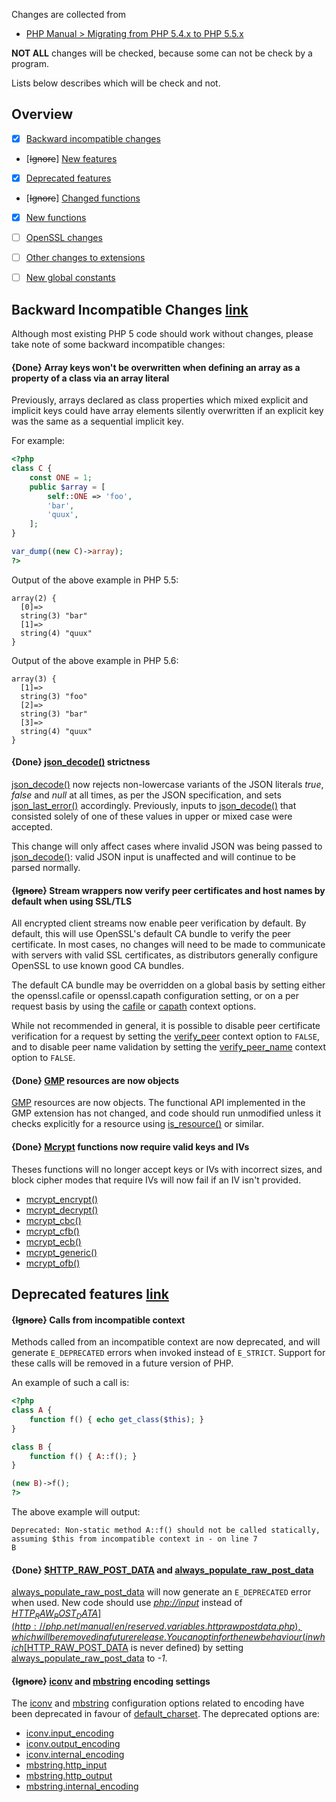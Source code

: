 Changes are collected from
- [PHP Manual > Migrating from PHP 5.4.x to PHP 5.5.x](http://php.net/manual/en/migration55.php)

**NOT ALL** changes will be checked, because some can not be check by a program.

Lists below describes which will be check and not.


## Overview
- [x] [Backward incompatible changes](http://php.net/manual/en/migration56.incompatible.php)
- [~~Ignore~~] [New features](http://php.net/manual/en/migration56.new-features.php)
- [x] [Deprecated features](http://php.net/manual/en/migration56.deprecated.php)
- [~~Ignore~~] [Changed functions](http://php.net/manual/en/migration56.changed-functions.php)
- [x] [New functions](http://php.net/manual/en/migration56.new-functions.php)
- [ ] [OpenSSL changes](http://php.net/manual/en/migration56.openssl.php)
- [ ] [Other changes to extensions](http://php.net/manual/en/migration56.extensions.php)
- [ ] [New global constants](http://php.net/manual/en/migration56.constants.php)


## Backward Incompatible Changes [link](http://php.net/manual/en/migration56.incompatible.php)

Although most existing PHP 5 code should work without changes, please take note
of some backward incompatible changes:

#### {**Done**} Array keys won't be overwritten when defining an array as a property of a class via an array literal

Previously, arrays declared as class properties which mixed explicit and
implicit keys could have array elements silently overwritten if an explicit key
was the same as a sequential implicit key.

For example:
```php
<?php
class C {
    const ONE = 1;
    public $array = [
        self::ONE => 'foo',
        'bar',
        'quux',
    ];
}

var_dump((new C)->array);
?>
```

Output of the above example in PHP 5.5:
```
array(2) {
  [0]=>
  string(3) "bar"
  [1]=>
  string(4) "quux"
}
```

Output of the above example in PHP 5.6:
```
array(3) {
  [1]=>
  string(3) "foo"
  [2]=>
  string(3) "bar"
  [3]=>
  string(4) "quux"
}
```

#### {**Done**} [json_decode()](http://php.net/manual/en/function.json-decode.php) strictness
[json_decode()](http://php.net/manual/en/function.json-decode.php) now rejects
non-lowercase variants of the JSON literals *true*, *false* and *null* at all
times, as per the JSON specification, and sets
[json_last_error()](http://php.net/manual/en/function.json-last-error.php)
accordingly. Previously, inputs to
[json_decode()](http://php.net/manual/en/function.json-decode.php) that
consisted solely of one of these values in upper or mixed case were accepted.

This change will only affect cases where invalid JSON was being passed to
[json_decode()](http://php.net/manual/en/function.json-decode.php): valid JSON
input is unaffected and will continue to be parsed normally.

#### {~~Ignore~~} Stream wrappers now verify peer certificates and host names by default when using SSL/TLS

All encrypted client streams now enable peer verification by default. By
default, this will use OpenSSL's default CA bundle to verify the peer
certificate. In most cases, no changes will need to be made to communicate with
servers with valid SSL certificates, as distributors generally configure
OpenSSL to use known good CA bundles.

The default CA bundle may be overridden on a global basis by setting either the
openssl.cafile or openssl.capath configuration setting, or on a per request
basis by using the
[cafile](http://php.net/manual/en/context.ssl.php#context.ssl.cafile) or
[capath](http://php.net/manual/en/context.ssl.php#context.ssl.capath) context
options.

While not recommended in general, it is possible to disable peer certificate
verification for a request by setting the
[verify_peer](http://php.net/manual/en/context.ssl.php#context.ssl.verify-peer)
context option to `FALSE`, and to disable peer name validation by setting the
[verify_peer_name](http://php.net/manual/en/context.ssl.php#context.ssl.verify-peer-name)
context option to `FALSE`.

#### {**Done**} [GMP](http://php.net/manual/en/book.gmp.php) resources are now objects

[GMP](http://php.net/manual/en/book.gmp.php) resources are now objects. The
functional API implemented in the GMP extension has not changed, and code
should run unmodified unless it checks explicitly for a resource using
[is_resource()](http://php.net/manual/en/function.is-resource.php) or similar.

#### {**Done**} [Mcrypt](http://php.net/manual/en/book.mcrypt.php) functions now require valid keys and IVs

Theses functions will no longer accept keys or IVs with incorrect sizes, and
block cipher modes that require IVs will now fail if an IV isn't provided.

- [mcrypt_encrypt()](http://php.net/manual/en/function.mcrypt-encrypt.php)
- [mcrypt_decrypt()](http://php.net/manual/en/function.mcrypt-decrypt.php)
- [mcrypt_cbc()](http://php.net/manual/en/function.mcrypt-cbc.php)
- [mcrypt_cfb()](http://php.net/manual/en/function.mcrypt-cfb.php)
- [mcrypt_ecb()](http://php.net/manual/en/function.mcrypt-ecb.php)
- [mcrypt_generic()](http://php.net/manual/en/function.mcrypt-generic.php)
- [mcrypt_ofb()](http://php.net/manual/en/function.mcrypt-ofb.php)


## Deprecated features [link](http://php.net/manual/en/migration56.deprecated.php)

#### {~~Ignore~~} Calls from incompatible context

Methods called from an incompatible context are now deprecated, and will
generate `E_DEPRECATED` errors when invoked instead of `E_STRICT`. Support for
these calls will be removed in a future version of PHP.

An example of such a call is:

```php
<?php
class A {
    function f() { echo get_class($this); }
}

class B {
    function f() { A::f(); }
}

(new B)->f();
?>
```

The above example will output:

```
Deprecated: Non-static method A::f() should not be called statically, assuming $this from incompatible context in - on line 7
B
```

#### {**Done**} [$HTTP_RAW_POST_DATA](http://php.net/manual/en/reserved.variables.httprawpostdata.php) and [always_populate_raw_post_data](http://php.net/manual/en/ini.core.php#ini.always-populate-raw-post-data)

[always_populate_raw_post_data](http://php.net/manual/en/ini.core.php#ini.always-populate-raw-post-data)
will now generate an `E_DEPRECATED` error when used.  New code should use
[*php://input*](http://php.net/manual/en/wrappers.php.php#wrappers.php.input)
instead of
[$HTTP_RAW_POST_DATA](http://php.net/manual/en/reserved.variables.httprawpostdata.php),
which will be removed in a future release. You can opt in for the new behaviour
(in which
[$HTTP_RAW_POST_DATA](http://php.net/manual/en/reserved.variables.httprawpostdata.php)
is never defined) by setting
[always_populate_raw_post_data](http://php.net/manual/en/ini.core.php#ini.always-populate-raw-post-data)
to *-1*.

#### {~~Ignore~~} [iconv](http://php.net/manual/en/book.iconv.php) and [mbstring](http://php.net/manual/en/book.mbstring.php) encoding settings

The [iconv](http://php.net/manual/en/book.iconv.php) and
[mbstring](http://php.net/manual/en/book.mbstring.php) configuration options
related to encoding have been deprecated in favour of
[default_charset](http://php.net/manual/en/ini.core.php#ini.default-charset).
The deprecated options are:

- [iconv.input_encoding](http://php.net/manual/en/iconv.configuration.php#ini.iconv.input-encoding)
- [iconv.output_encoding](http://php.net/manual/en/iconv.configuration.php#ini.iconv.output-encoding)
- [iconv.internal_encoding](http://php.net/manual/en/iconv.configuration.php#ini.iconv.internal-encoding)
- [mbstring.http_input](http://php.net/manual/en/mbstring.configuration.php#ini.mbstring.http-input)
- [mbstring.http_output](http://php.net/manual/en/mbstring.configuration.php#ini.mbstring.http-output)
- [mbstring.internal_encoding](http://php.net/manual/en/mbstring.configuration.php#ini.mbstring.internal-encoding)
